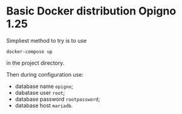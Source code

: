 # Basic Docker distribution Opigno 1.25

Simpliest method to try is to use 

```
docker-compose up
```

in the project directory.

Then during configuration use:
* database name `opigno`;
* dabatase user `root`;
* database password `rootpassword`;
* database host `mariadb`.


